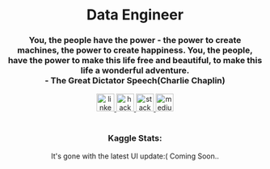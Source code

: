 <div align="center">
<h1>Data Engineer</h1>
</div>
 
<h3 align="center"> 
  You, the people have the power - the power to create machines, the power to create happiness. You, the people, have the power to make this life free and beautiful, to make this life a wonderful adventure. 
<br>
 - The Great Dictator Speech(Charlie Chaplin)
</h3>

<div align="center">
  <a href="https://www.linkedin.com/in/egemeneroglu/" target="_blank">
    <img src="https://img.shields.io/static/v1?message=LinkedIn&logo=linkedin&label=&color=0077B5&logoColor=white&labelColor=&style=for-the-badge" height="35" alt="linkedin logo"  />
  </a>
  <a href="https://www.hackerrank.com/erogluegemen?hr_r=1" target="_blank">
    <img src="https://img.shields.io/static/v1?message=HackerRank&logo=hackerrank&label=&color=2EC866&logoColor=white&labelColor=&style=for-the-badge" height="35" alt="hackerrank logo"  />
  </a>
  <a href="https://stackoverflow.com/users/16543953/erogluegemen" target="_blank">
    <img src="https://img.shields.io/static/v1?message=Stackoverflow&logo=stackoverflow&label=&color=FE7A16&logoColor=white&labelColor=&style=for-the-badge" height="35" alt="stackoverflow logo"  />
  </a>
  <a href="https://medium.com/@erogluegemen" target="_blank">
    <img src="https://img.shields.io/static/v1?message=Medium&logo=medium&label=&color=12100E&logoColor=white&labelColor=&style=for-the-badge" height="35" alt="medium logo"  />
  </a>
</div>
<br>

<div align="center">
<h3>Kaggle Stats:</h3>
 It's gone with the latest UI update:( Coming Soon..
<!--- 
![competition](https://road-to-kaggle-grandmaster.vercel.app/api/badges/subinium/competition)
![dataset](https://road-to-kaggle-grandmaster.vercel.app/api/badges/erogluegemen/dataset)
![notebook](https://road-to-kaggle-grandmaster.vercel.app/api/badges/erogluegemen/notebook)
![discussion](https://road-to-kaggle-grandmaster.vercel.app/api/badges/erogluegemen/discussion)
-->
</div>
